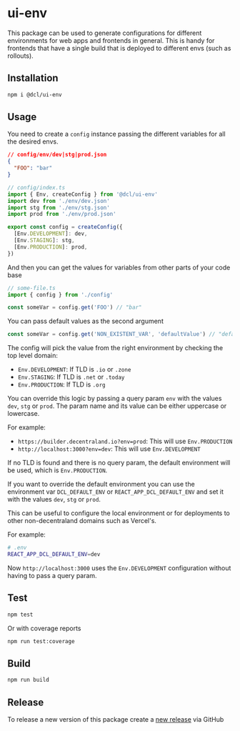 # ui-env

This package can be used to generate configurations for different environments for web apps and frontends in general. This is handy for frontends that have a single build that is deployed to different envs (such as rollouts).

## Installation

```bash
npm i @dcl/ui-env
```

## Usage

You need to create a `config` instance passing the different variables for all the desired envs.

```json
// config/env/dev|stg|prod.json
{
  "FOO": "bar"
}
```

```ts
// config/index.ts
import { Env, createConfig } from '@dcl/ui-env'
import dev from './env/dev.json'
import stg from './env/stg.json'
import prod from './env/prod.json'

export const config = createConfig({
  [Env.DEVELOPMENT]: dev,
  [Env.STAGING]: stg,
  [Env.PRODUCTION]: prod,
})
```

And then you can get the values for variables from other parts of your code base

```ts
// some-file.ts
import { config } from './config'

const someVar = config.get('FOO') // "bar"
```

You can pass default values as the second argument

```ts
const someVar = config.get('NON_EXISTENT_VAR', 'defaultValue') // "defaultValue"
```

The config will pick the value from the right environment by checking the top level domain:

- `Env.DEVELOPMENT`: If TLD is `.io` or `.zone`
- `Env.STAGING`: If TLD is `.net` or `.today`
- `Env.PRODUCTION`: If TLD is `.org`

You can override this logic by passing a query param `env` with the values `dev`, `stg` or `prod`. The param name and its value can be either uppercase or lowercase.

For example:

- `https://builder.decentraland.io?env=prod`: This will use `Env.PRODUCTION`
- `http://localhost:3000?env=dev`: This will use `Env.DEVELOPMENT`

If no TLD is found and there is no query param, the default environment will be used, which is `Env.PRODUCTION`.

If you want to override the default environment you can use the environment var `DCL_DEFAULT_ENV` or `REACT_APP_DCL_DEFAULT_ENV` and set it with the values `dev`, `stg` or `prod`.

This can be useful to configure the local environment or for deployments to other non-decentraland domains such as Vercel's.

For example:

```bash
# .env
REACT_APP_DCL_DEFAULT_ENV=dev
```

Now `http://localhost:3000` uses the `Env.DEVELOPMENT` configuration without having to pass a query param.

## Test

```bash
npm test
```

Or with coverage reports

```bash
npm run test:coverage
```

## Build

```bash
npm run build
```

## Release

To release a new version of this package create a [new release](https://github.com/decentraland/ui-env/releases) via GitHub
